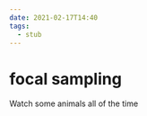 ```yaml
---
date: 2021-02-17T14:40
tags: 
  - stub
---
```


# focal sampling

Watch some animals all of the time
